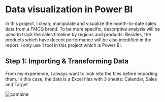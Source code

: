 # Data visualization in Power BI

In this project, I clean, manipulate and visualize the month-to-date sales data from a FMCG brand. To be more specific, descriptive analysis will be used to track the sales timeline by regions and products. Besides, the products which have decent performance will be also identified in the report. I only use 1 tool in this project which is Power BI.

## Step 1: Importing & Transforming Data

From my experience, I always want to look into the files before importing them. In this case, the data is a Excel files with 3 sheets: Calendar, Sales and Target

![combine](https://user-images.githubusercontent.com/118095331/216929465-4d91675b-d52a-4d6f-b8bb-1cbf7cf06a5a.png)
